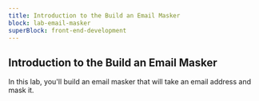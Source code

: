 ```yaml
---
title: Introduction to the Build an Email Masker
block: lab-email-masker
superBlock: front-end-development
---
```


## Introduction to the Build an Email Masker

In this lab, you'll build an email masker that will take an email address and mask it.
